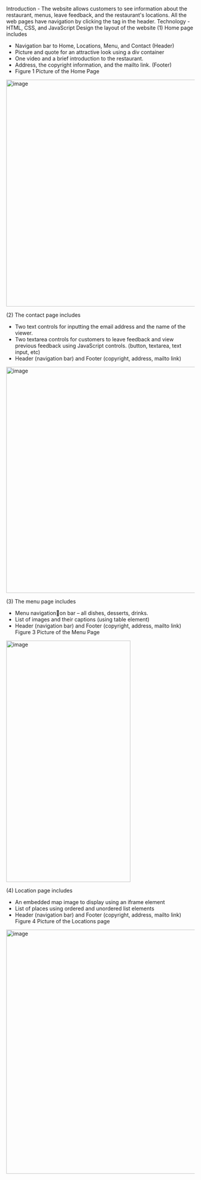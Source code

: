 Introduction - The website allows customers to see information about the restaurant, menus, leave feedback,
and the restaurant's locations. All the web pages have navigation by clicking the tag in the header.
Technology   - HTML, CSS, and JavaScript
Design the layout of the website
(1) Home page includes
- Navigation bar to Home, Locations, Menu, and Contact (Header)
- Picture and quote for an attractive look using a div container
- One video and a brief introduction to the restaurant.
- Address, the copyright information, and the mailto link. (Footer)
- Figure 1
Picture of the Home Page
<img width="557" height="605" alt="image" src="https://github.com/user-attachments/assets/25f58da5-dbbc-4029-aa87-47d483dafe48" />

(2) The contact page includes
- Two text controls for inputting the email address and the name of the viewer.
- Two textarea controls for customers to leave feedback and view previous feedback using
JavaScript controls. (button, textarea, text input, etc)
- Header (navigation bar) and Footer (copyright, address, mailto link)
<img width="712" height="603" alt="image" src="https://github.com/user-attachments/assets/48128618-1bd3-44b6-bcd0-c938f5d351e4" />

(3) The menu page includes
- Menu navigation􀆟on bar – all dishes, desserts, drinks.
- List of images and their captions (using table element)
- Header (navigation bar) and Footer (copyright, address, mailto link)
Figure 3
Picture of the Menu Page
<img width="332" height="644" alt="image" src="https://github.com/user-attachments/assets/aa44e217-424c-4f81-a1cb-82fb5e4c5912" />

(4) Location page includes
- An embedded map image to display using an  iframe element
- List of places using ordered and unordered list elements
- Header (navigation bar) and Footer (copyright, address, mailto link)
Figure 4
Picture of the Locations page
<img width="566" height="651" alt="image" src="https://github.com/user-attachments/assets/0172354f-2f31-4427-b601-1d2225fd7f99" />

